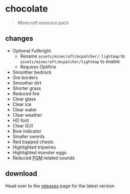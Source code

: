 # chocolate
> Minecraft resource pack

## changes
- Optional Fullbright
  - Rename `assets/minecraft/mcpatcher/-lightmap` to `assets/minecraft/mcpatcher/lightmap` to enable
  - Requires Optifine
- Smoother bedrock
- Ore borders
- Smoother dirt
- Shorter grass
- Reduced fire
- Clear glass
- Clear ice
- Clear water
- Clear weather
- HD font
- Clear GUI
- Bow indicator
- Smaller swords
- Red trapped chests
- Highlighted tripwires
- Highlighted monster eggs
- Reduced [PGM](https://github.com/pgmdev/pgm) related sounds

## download
Head over to the [releases](https://github.com/jacobbearden/chocolate/releases) page for the latest version